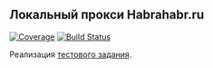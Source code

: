 ## Локальный прокси Habrahabr.ru

	
[![Coverage](https://img.shields.io/codecov/c/github/olegvg/py_proxy/master.svg)](https://codecov.io/gh/olegvg/py_proxy)
[![Build Status](https://travis-ci.org/olegvg/py_proxy.svg?branch=master)](https://travis-ci.org/olegvg/py_proxy)

Реализация [тестового задания](docs/assignment.md).
